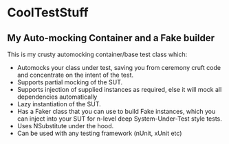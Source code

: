 # CoolTestStuff
## My Auto-mocking Container and a Fake builder

This is my crusty automocking container/base test class which:
* Automocks your class under test, saving you from ceremony cruft code and concentrate on the intent of the test.
* Supports partial mocking of the SUT. 
* Supports injection of supplied instances as required, else it will mock all dependencies automatically
* Lazy instantiation of the SUT.
* Has a Faker class that you can use to build Fake instances, which you can inject into your SUT for n-level deep System-Under-Test style tests. 
* Uses NSubstitute under the hood.
* Can be used with any testing framework (nUnit, xUnit etc)

